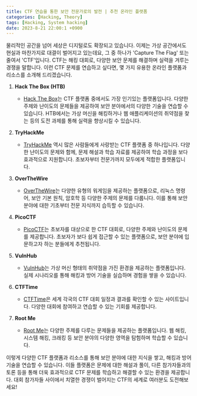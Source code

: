 ```yaml
---
title: CTF 연습을 통한 보안 전문가로의 발전 | 추천 온라인 플랫폼
categories: [Hacking, Theory]
tags: [Hacking, System hacking]
date: 2023-8-21 22:00:1 +0900
---
```


물리적인 공간을 넘어 세상은 디지털로도 확장되고 있습니다. 이제는 가상 공간에서도 현실과 마찬가지로 대결이 벌어지고 있는데요, 그 중 하나가 'Capture The Flag' 또는 줄여서 'CTF'입니다. CTF는 해킹 대회로, 다양한 보안 문제를 해결하며 실력을 겨루는 경쟁을 말합니다. 이런 CTF 문제를 연습하고 싶다면, 몇 가지 유용한 온라인 플랫폼과 리소스를 소개해 드리겠습니다.

1. **Hack The Box (HTB)**
   - [Hack The Box](https://www.hackthebox.eu/)는 CTF 플랫폼 중에서도 가장 인기있는 플랫폼입니다. 다양한 주제와 난이도의 문제들을 제공하여 보안 분야에서의 다양한 기술을 연습할 수 있습니다. HTB에서는 가상 머신을 해킹하거나 웹 애플리케이션의 취약점을 찾는 등의 도전 과제를 통해 실력을 향상시킬 수 있습니다.

2. **TryHackMe**
   - [TryHackMe](https://tryhackme.com/) 역시 많은 사람들에게 사랑받는 CTF 플랫폼 중 하나입니다. 다양한 난이도의 문제와 함께, 문제 해설과 학습 자료를 제공하여 학습 과정을 보다 효과적으로 지원합니다. 초보자부터 전문가까지 모두에게 적합한 플랫폼입니다.

3. **OverTheWire**
   - [OverTheWire](https://overthewire.org/wargames/)는 다양한 유형의 워게임을 제공하는 플랫폼으로, 리눅스 명령어, 보안 기본 원칙, 암호학 등 다양한 주제의 문제를 다룹니다. 이를 통해 보안 분야에 대한 기초부터 전문 지식까지 습득할 수 있습니다.

4. **PicoCTF**
   - [PicoCTF](https://picoctf.org/)는 초보자를 대상으로 한 CTF 대회로, 다양한 주제와 난이도의 문제를 제공합니다. 초보자가 보다 쉽게 접근할 수 있는 플랫폼으로, 보안 분야에 입문하고자 하는 분들에게 추천됩니다.

5. **VulnHub**
   - [VulnHub](https://www.vulnhub.com/)는 가상 머신 형태의 취약점을 가진 환경을 제공하는 플랫폼입니다. 실제 시나리오를 통해 해킹과 방어 기술을 실습하며 경험을 쌓을 수 있습니다.

6. **CTFTime**
   - [CTFTime](https://ctftime.org/)은 세계 각국의 CTF 대회 일정과 결과를 확인할 수 있는 사이트입니다. 다양한 대회에 참여하고 연습할 수 있는 기회를 제공합니다.

7. **Root Me**
   - [Root Me](https://www.root-me.org/)는 다양한 주제를 다루는 문제들을 제공하는 플랫폼입니다. 웹 해킹, 시스템 해킹, 크래킹 등 보안 분야의 다양한 영역을 탐험하며 학습할 수 있습니다.

이렇게 다양한 CTF 플랫폼과 리소스를 통해 보안 분야에 대한 지식을 쌓고, 해킹과 방어 기술을 연습할 수 있습니다. 이들 플랫폼은 문제에 대한 해설과 풀이, 다른 참가자들과의 토론 등을 통해 더욱 효과적으로 CTF 문제를 학습하고 해결할 수 있는 환경을 제공합니다. 대회 참가자들 사이에서 치열한 경쟁이 벌어지는 CTF의 세계로 여러분도 도전해보세요!